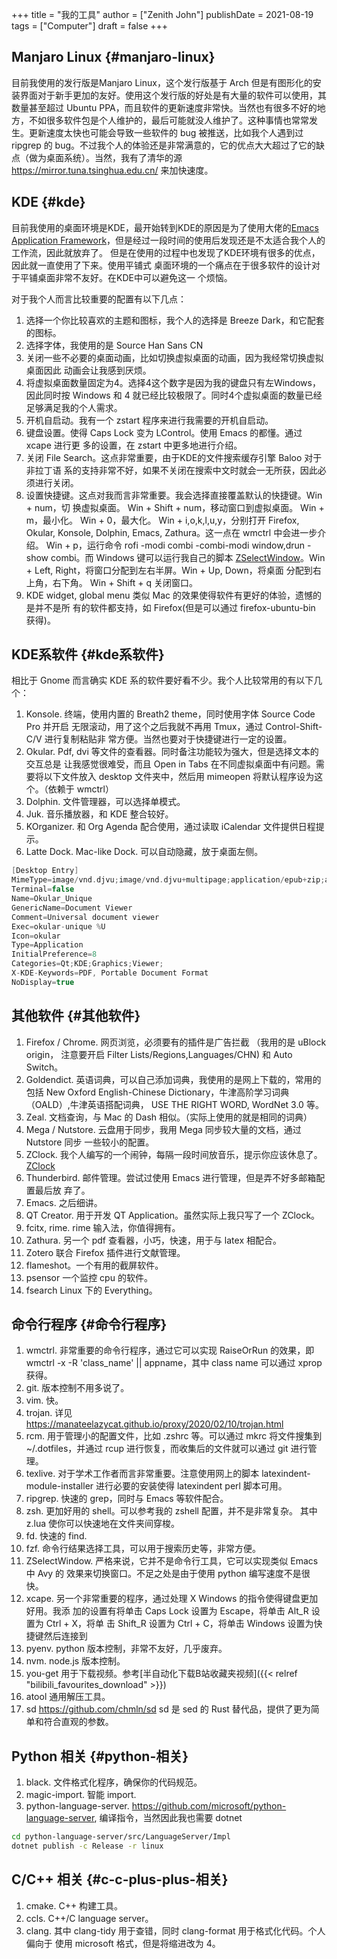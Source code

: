 +++
title = "我的工具"
author = ["Zenith John"]
publishDate = 2021-08-19
tags = ["Computer"]
draft = false
+++

## Manjaro Linux {#manjaro-linux}

目前我使用的发行版是Manjaro Linux，这个发行版基于 Arch 但是有图形化的安装界面对于新手更加的友好。使用这个发行版的好处是有大量的软件可以使用，其数量甚至超过 Ubuntu PPA，而且软件的更新速度非常快。当然也有很多不好的地方，不如很多软件包是个人维护的，最后可能就没人维护了。这种事情也常常发生。更新速度太快也可能会导致一些软件的 bug 被推送，比如我个人遇到过 ripgrep 的 bug。不过我个人的体验还是非常满意的，它的优点大大超过了它的缺点（做为桌面系统）。当然，我有了清华的源 <https://mirror.tuna.tsinghua.edu.cn/> 来加快速度。


## KDE {#kde}

目前我使用的桌面环境是KDE，最开始转到KDE的原因是为了使用大佬的[Emacs Application
Framework](https://github.com/manateelazycat/emacs-application-framework)，但是经过一段时间的使用后发现还是不太适合我个人的工作流，因此就放弃了。
但是在使用的过程中也发现了KDE环境有很多的优点，因此就一直使用了下来。使用平铺式
桌面环境的一个痛点在于很多软件的设计对于平铺桌面非常不友好。在KDE中可以避免这一
个烦恼。

对于我个人而言比较重要的配置有以下几点：

1.  选择一个你比较喜欢的主题和图标，我个人的选择是 Breeze Dark，和它配套的图标。
2.  选择字体，我使用的是 Source Han Sans CN
3.  关闭一些不必要的桌面动画，比如切换虚拟桌面的动画，因为我经常切换虚拟桌面因此
    动画会让我感到厌烦。
4.  将虚拟桌面数量固定为4。选择4这个数字是因为我的键盘只有左Windows，因此同时按
    Windows 和 4 就已经比较极限了。同时4个虚拟桌面的数量已经足够满足我的个人需求。
5.  开机自启动。我有一个 zstart 程序来进行我需要的开机自启动。
6.  键盘设置。使得 Caps Lock 变为 LControl。使用 Emacs 的都懂。通过 xcape 进行更
    多的设置，在 zstart 中更多地进行介绍。
7.  关闭 File Search。这点非常重要，由于KDE的文件搜索缓存引擎 Baloo 对于非拉丁语
    系的支持非常不好，如果不关闭在搜索中文时就会一无所获，因此必须进行关闭。
8.  设置快捷键。这点对我而言非常重要。我会选择直接覆盖默认的快捷键。Win + num，切
    换虚拟桌面。 Win + Shift + num，移动窗口到虚拟桌面。 Win + m，最小化。 Win +
    0，最大化。 Win + i,o,k,l,u,y，分别打开 Firefox, Okular, Konsole, Dolphin,
    Emacs, Zathura。这一点在 wmctrl 中会进一步介绍。 Win + p，运行命令 rofi -modi
    combi -combi-modi window,drun -show combi。而 Windows 键可以运行我自己的脚本
    [ZSelectWindow](https://github.com/zenith-john/ZSelectWindow)。Win + Left, Right，将窗口分配到左右半屏。Win + Up, Down，将桌面
    分配到右上角，右下角。 Win + Shift + q 关闭窗口。
9.  KDE widget, global menu 类似 Mac 的效果使得软件有更好的体验，遗憾的是并不是所
    有的软件都支持，如 Firefox(但是可以通过 firefox-ubuntu-bin 获得)。


## KDE系软件 {#kde系软件}

相比于 Gnome 而言确实 KDE 系的软件要好看不少。我个人比较常用的有以下几个：

1.  Konsole. 终端，使用内置的 Breath2 theme，同时使用字体 Source Code Pro 并开启
    无限滚动，用了这个之后我就不再用 Tmux，通过 Control-Shift-C/V 进行复制粘贴非
    常方便。当然也要对于快捷键进行一定的设置。
2.  Okular. Pdf, dvi 等文件的查看器。同时备注功能较为强大，但是选择文本的交互总是
    让我感觉很难受，而且 Open in Tabs 在不同虚拟桌面中有问题。需要将以下文件放入
    desktop 文件夹中，然后用 mimeopen 将默认程序设为这个。（依赖于 wmctrl）
3.  Dolphin. 文件管理器，可以选择单模式。
4.  Juk. 音乐播放器，和 KDE 整合较好。
5.  KOrganizer. 和 Org Agenda 配合使用，通过读取 iCalendar 文件提供日程提示。
6.  Latte Dock. Mac-like Dock. 可以自动隐藏，放于桌面左侧。

<!--listend-->

```c
[Desktop Entry]
MimeType=image/vnd.djvu;image/vnd.djvu+multipage;application/epub+zip;application/x-mobipocket-ebook;application/pdf;application/x-gzpdf;application/x-bzpdf;application/x-wwf;
Terminal=false
Name=Okular_Unique
GenericName=Document Viewer
Comment=Universal document viewer
Exec=okular-unique %U
Icon=okular
Type=Application
InitialPreference=8
Categories=Qt;KDE;Graphics;Viewer;
X-KDE-Keywords=PDF, Portable Document Format
NoDisplay=true
```


## 其他软件 {#其他软件}

1.  Firefox / Chrome. 网页浏览，必须要有的插件是广告拦截 （我用的是 uBlock origin，
    注意要开启 Filter Lists/Regions,Languages/CHN) 和 Auto Switch。
2.  Goldendict. 英语词典，可以自己添加词典，我使用的是网上下载的，常用的包括 New
    Oxford English-Chinese Dictionary，牛津高阶学习词典（OALD）,牛津英语搭配词典，
    USE THE RIGHT WORD, WordNet 3.0 等。
3.  Zeal. 文档查询，与 Mac 的 Dash 相似。（实际上使用的就是相同的词典）
4.  Mega / Nutstore. 云盘用于同步，我用 Mega 同步较大量的文档，通过 Nutstore 同步
    一些较小的配置。
5.  ZClock. 我个人编写的一个闹钟，每隔一段时间放音乐，提示你应该休息了。[ZClock](https://github.com/zenith-john/ZClock)
6.  Thunderbird. 邮件管理。尝试过使用 Emacs 进行管理，但是弄不好多邮箱配置最后放
    弃了。
7.  Emacs. 之后细讲。
8.  QT Creator. 用于开发 QT Application。虽然实际上我只写了一个 ZClock。
9.  fcitx, rime. rime 输入法，你值得拥有。
10. Zathura. 另一个 pdf 查看器，小巧，快速，用于与 latex 相配合。
11. Zotero 联合 Firefox 插件进行文献管理。
12. flameshot。一个有用的截屏软件。
13. psensor 一个监控 cpu 的软件。
14. fsearch Linux 下的 Everything。


## 命令行程序 {#命令行程序}

1.  wmctrl. 非常重要的命令行程序，通过它可以实现 RaiseOrRun 的效果，即 wmctrl
    -x -R 'class\_name' || appname，其中 class name 可以通过 xprop 获得。
2.  git. 版本控制不用多说了。
3.  vim. 快。
4.  trojan. 详见<https://manateelazycat.github.io/proxy/2020/02/10/trojan.html>
5.  rcm. 用于管理小的配置文件，比如 .zshrc 等。可以通过 mkrc 将文件搜集到
    ~/.dotfiles，并通过 rcup 进行恢复，而收集后的文件就可以通过 git 进行管理。
6.  texlive. 对于学术工作者而言非常重要。注意使用网上的脚本
    latexindent-module-installer 进行必要的安装使得 latexindent perl 脚本可用。
7.  ripgrep. 快速的 grep，同时与 Emacs 等软件配合。
8.  zsh. 更加好用的 shell。可以参考我的 zshell 配置，并不是非常复杂。 其中 z.lua
    使你可以快速地在文件夹间穿梭。
9.  fd. 快速的 find.
10. fzf. 命令行结果选择工具，可以用于搜索历史等，非常方便。
11. ZSelectWindow. 严格来说，它并不是命令行工具，它可以实现类似 Emacs 中 Avy 的
    效果来切换窗口。不足之处是由于使用 python 编写速度不是很快。
12. xcape. 另一个非常重要的程序，通过处理 X Windows 的指令使得键盘更加好用。我添
    加的设置有将单击 Caps Lock 设置为 Escape，将单击 Alt\_R 设置为 Ctrl + X，将单
    击 Shift\_R 设置为 Ctrl + C，将单击 Windows 设置为快捷键然后连接到
13. pyenv. python 版本控制，非常不友好，几乎废弃。
14. nvm. node.js 版本控制。
15. you-get 用于下载视频。参考[半自动化下载B站收藏夹视频]({{< relref "bilibili_favourites_download" >}})
16. atool 通用解压工具。
17. sd <https://github.com/chmln/sd> sd 是 sed 的 Rust 替代品，提供了更为简单和符合直观的参数。


## Python 相关 {#python-相关}

1.  black. 文件格式化程序，确保你的代码规范。
2.  magic-import. 智能 import.
3.  python-language-server. <https://github.com/microsoft/python-language-server>,
    编译指令，当然因此我也需要 dotnet

<!--listend-->

```bash
cd python-language-server/src/LanguageServer/Impl
dotnet publish -c Release -r linux
```


## C/C++ 相关 {#c-c-plus-plus-相关}

1.  cmake. C++ 构建工具。
2.  ccls. C++/C language server。
3.  clang. 其中 clang-tidy 用于查错，同时 clang-format 用于格式化代码。个人偏向于
    使用 microsoft 格式，但是将缩进改为 4。
